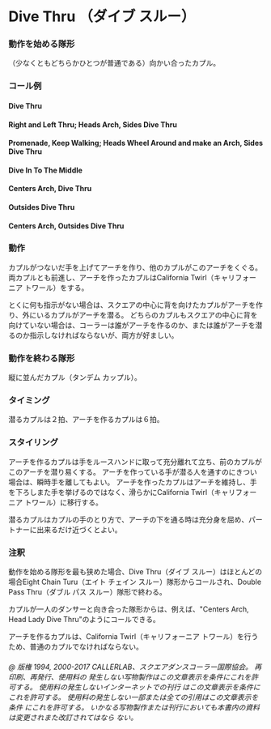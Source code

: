 
# Dive Thru （ダイブ スルー）

### 動作を始める隊形

（少なくともどちらかひとつが普通である）向かい合ったカプル。

### コール例

#### Dive Thru
#### Right and Left Thru; Heads Arch, Sides Dive Thru
#### Promenade, Keep Walking; Heads Wheel Around and make an Arch, Sides Dive Thru
#### Dive In To The Middle
#### Centers Arch, Dive Thru
#### Outsides Dive Thru
#### Centers Arch, Outsides Dive Thru

### 動作

カプルがつないだ手を上げてアーチを作り、他のカプルがこのアーチをくぐる。 両カプルとも前進し、アーチを作ったカプルはCalifornia Twirl（キャリフォーニア トワール）をする。

とくに何も指示がない場合は、スクエアの中心に背を向けたカプルがアーチを作り、外にいるカプルがアーチを潜る。 どちらのカプルもスクエアの中心に背を向けていない場合は、コーラーは誰がアーチを作るのか、または誰がアーチを潜るのか指示しなければならないが、両方が好ましい。

### 動作を終わる隊形

縦に並んだカプル（タンデム カップル）。

### タイミング

潜るカプルは２拍、アーチを作るカプルは６拍。

### スタイリング

アーチを作るカプルは手をルースハンドに取って充分離れて立ち、前のカプルがこのアーチを潜り易くする。 アーチを作っている手が潜る人を通すのにきつい場合は、瞬時手を離してもよい。 アーチを作ったカプルはアーチを維持し、手を下ろしまた手を挙げるのではなく、滑らかにCalifornia Twirl（キャリフォーニア トワール）に移行する。

潜るカプルはカプルの手のとり方で、アーチの下を通る時は充分身を屈め、パートナーに出来るだけ近づくとよい。

### 注釈

動作を始める隊形を最も狭めた場合、Dive Thru（ダイブ スルー）はほとんどの場合Eight Chain Turu（エイト チェイン スルー）隊形からコールされ、Double Pass Thru（ダブル パス スルー）隊形で終わる。

カプルが一人のダンサーと向き合った隊形からは、例えば、"Centers Arch, Head Lady Dive Thru"のようにコールできる。

アーチを作るカプルは、California Twirl（キャリフォーニア トワール）を行うため、普通のカプルでなければならない。

###### @ 版権 1994, 2000-2017 CALLERLAB、スクエアダンスコーラー国際協会。 再印刷、再発行、使用料の 発生しない写物製作はこの文章表示を条件にこれを許可する。 使用料の発生しないインターネットでの刊行 はこの文章表示を条件にこれを許可する。 使用料の発生しない一部または全ての引用はこの文章表示を条件 にこれを許可する。 いかなる写物製作または刊行においても本書内の資料は変更されまた改訂されてはなら ない。


